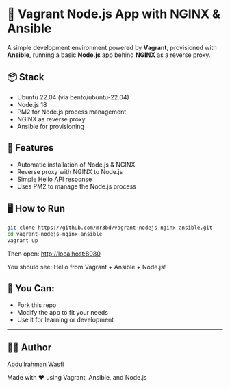 # 🚀 Vagrant Node.js App with NGINX & Ansible

A simple development environment powered by **Vagrant**, provisioned with **Ansible**, running a basic **Node.js** app behind **NGINX** as a reverse proxy.

## 📦 Stack
- Ubuntu 22.04 (via bento/ubuntu-22.04)
- Node.js 18
- PM2 for Node.js process management
- NGINX as reverse proxy
- Ansible for provisioning

## 🔧 Features
- Automatic installation of Node.js & NGINX
- Reverse proxy with NGINX to Node.js
- Simple Hello API response
- Uses PM2 to manage the Node.js process

## 🖥️ How to Run

```bash
git clone https://github.com/mr3bd/vagrant-nodejs-nginx-ansible.git
cd vagrant-nodejs-nginx-ansible
vagrant up
```

Then open:
[http://localhost:8080](http://localhost:8080)

You should see:
Hello from Vagrant + Ansible + Node.js!

## 🤝 You Can:
- Fork this repo
- Modify the app to fit your needs
- Use it for learning or development

----

## 👨‍💻 Author

[Abdullrahman Wasfi](https://www.linkedin.com/in/abdullrahmanwasfi)

Made with ❤️ using Vagrant, Ansible, and Node.js